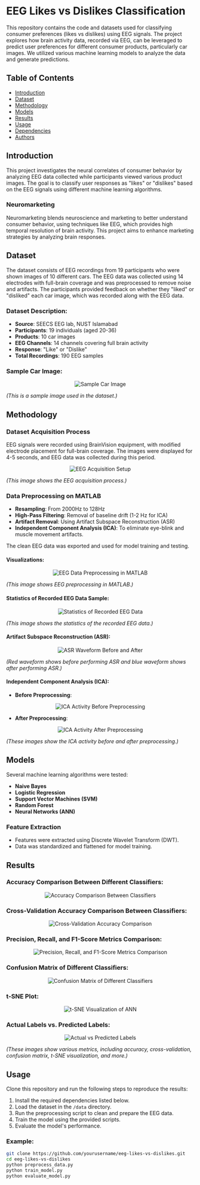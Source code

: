 # EEG Likes vs Dislikes Classification

This repository contains the code and datasets used for classifying consumer preferences (likes vs dislikes) using EEG signals. The project explores how brain activity data, recorded via EEG, can be leveraged to predict user preferences for different consumer products, particularly car images. We utilized various machine learning models to analyze the data and generate predictions.

## Table of Contents
- [Introduction](#introduction)
- [Dataset](#dataset)
- [Methodology](#methodology)
- [Models](#models)
- [Results](#results)
- [Usage](#usage)
- [Dependencies](#dependencies)
- [Authors](#authors)

## Introduction
This project investigates the neural correlates of consumer behavior by analyzing EEG data collected while participants viewed various product images. The goal is to classify user responses as "likes" or "dislikes" based on the EEG signals using different machine learning algorithms.

### Neuromarketing
Neuromarketing blends neuroscience and marketing to better understand consumer behavior, using techniques like EEG, which provides high temporal resolution of brain activity. This project aims to enhance marketing strategies by analyzing brain responses.

## Dataset
The dataset consists of EEG recordings from 19 participants who were shown images of 10 different cars. The EEG data was collected using 14 electrodes with full-brain coverage and was preprocessed to remove noise and artifacts. The participants provided feedback on whether they "liked" or "disliked" each car image, which was recorded along with the EEG data.

### Dataset Description:
- **Source**: SEECS EEG lab, NUST Islamabad
- **Participants**: 19 individuals (aged 20-36)
- **Products**: 10 car images
- **EEG Channels**: 14 channels covering full brain activity
- **Response**: "Like" or "Dislike"
- **Total Recordings**: 190 EEG samples

### Sample Car Image:
<p align="center">
  <img src="https://i.imgur.com/GLhdo0f.jpeg" alt="Sample Car Image">
</p>

*(This is a sample image used in the dataset.)*

## Methodology

### Dataset Acquisition Process
EEG signals were recorded using BrainVision equipment, with modified electrode placement for full-brain coverage. The images were displayed for 4-5 seconds, and EEG data was collected during this period.

<p align="center">
  <img src="https://i.imgur.com/t8uDIfu.png" alt="EEG Acquisition Setup">
</p>

*(This image shows the EEG acquisition process.)*

### Data Preprocessing on MATLAB
- **Resampling**: From 2000Hz to 128Hz
- **High-Pass Filtering**: Removal of baseline drift (1-2 Hz for ICA)
- **Artifact Removal**: Using Artifact Subspace Reconstruction (ASR)
- **Independent Component Analysis (ICA)**: To eliminate eye-blink and muscle movement artifacts.

The clean EEG data was exported and used for model training and testing.

#### Visualizations:
<p align="center">
  <img src="https://i.imgur.com/IGVKJaM.png" alt="EEG Data Preprocessing in MATLAB">
</p>

*(This image shows EEG preprocessing in MATLAB.)*

#### Statistics of Recorded EEG Data Sample:
<p align="center">
  <img src="https://i.imgur.com/HJaozqq.png" alt="Statistics of Recorded EEG Data">
</p>

*(This image shows the statistics of the recorded EEG data.)*

#### Artifact Subspace Reconstruction (ASR):
<p align="center">
  <img src="https://i.imgur.com/pkZoHoM.png" alt="ASR Waveform Before and After">
</p>

*(Red waveform shows before performing ASR and blue waveform shows after performing ASR.)*

#### Independent Component Analysis (ICA):
- **Before Preprocessing**:
<p align="center">
  <img src="https://i.imgur.com/Wb0ld0U.png" alt="ICA Activity Before Preprocessing">
</p>

- **After Preprocessing**:
<p align="center">
  <img src="https://i.imgur.com/fmRNprn.png" alt="ICA Activity After Preprocessing">
</p>

*(These images show the ICA activity before and after preprocessing.)*

## Models
Several machine learning algorithms were tested:
- **Naive Bayes**
- **Logistic Regression**
- **Support Vector Machines (SVM)**
- **Random Forest**
- **Neural Networks (ANN)**

### Feature Extraction
- Features were extracted using Discrete Wavelet Transform (DWT).
- Data was standardized and flattened for model training.

## Results

### Accuracy Comparison Between Different Classifiers:
<p align="center">
  <img src="https://i.imgur.com/rBy56u6.png" alt="Accuracy Comparison Between Classifiers">
</p>

### Cross-Validation Accuracy Comparison Between Classifiers:
<p align="center">
  <img src="https://i.imgur.com/dv9LYxo.png" alt="Cross-Validation Accuracy Comparison">
</p>

### Precision, Recall, and F1-Score Metrics Comparison:
<p align="center">
  <img src="https://i.imgur.com/a1UEqJf.png" alt="Precision, Recall, and F1-Score Metrics Comparison">
</p>

### Confusion Matrix of Different Classifiers:
<p align="center">
  <img src="https://i.imgur.com/JNfaM6P.png" alt="Confusion Matrix of Different Classifiers">
</p>

### t-SNE Plot:
<p align="center">
  <img src="https://i.imgur.com/4mJouJl.png" alt="t-SNE Visualization of ANN">
</p>

### Actual Labels vs. Predicted Labels:
<p align="center">
  <img src="https://i.imgur.com/P6t0bja.png" alt="Actual vs Predicted Labels">
</p>

*(These images show various metrics, including accuracy, cross-validation, confusion matrix, t-SNE visualization, and more.)*

## Usage
Clone this repository and run the following steps to reproduce the results:
1. Install the required dependencies listed below.
2. Load the dataset in the `/data` directory.
3. Run the preprocessing script to clean and prepare the EEG data.
4. Train the model using the provided scripts.
5. Evaluate the model's performance.

### Example:
```bash
git clone https://github.com/yourusername/eeg-likes-vs-dislikes.git
cd eeg-likes-vs-dislikes
python preprocess_data.py
python train_model.py
python evaluate_model.py
